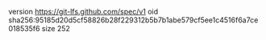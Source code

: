 version https://git-lfs.github.com/spec/v1
oid sha256:95185d20d5cf58826b28f229312b5b7b1abe579cf5ee1c4516f6a7ce018535f6
size 252
